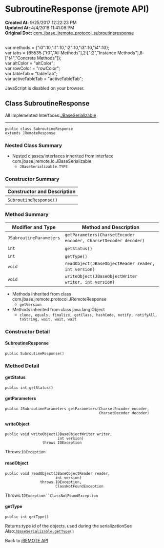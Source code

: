 # SubroutineResponse (jremote API)

**Created At:** 9/25/2017 12:22:23 PM  
**Updated At:** 4/4/2018 11:41:06 PM  
**Original Doc:** [com_jbase_jremote_protocol_subroutineresponse](https://docs.jbase.com/39270-protocol/com_jbase_jremote_protocol_subroutineresponse)  

<!--<br>    try {<br>        if (location.href.indexOf('is-external=true') == -1) {<br>            parent.document.title="SubroutineResponse (jremote   API)";<br>        }<br>    }<br>    catch(err) {<br>    }<br>//--><br>var methods = {"i0":10,"i1":10,"i2":10,"i3":10,"i4":10};<br>var tabs = {65535:["t0","All Methods"],2:["t2","Instance Methods"],8:["t4","Concrete Methods"]};<br>var altColor = "altColor";<br>var rowColor = "rowColor";<br>var tableTab = "tableTab";<br>var activeTableTab = "activeTableTab";
JavaScript is disabled on your browser.



## Class SubroutineResponse

All Implemented Interfaces:[JBaseSerializable](/39250-io/com_jbase_jremote_io_jbaseserializable "interface in com.jbase.jremote.io")
* * *


```
public class SubroutineResponse
extends JRemoteResponse
```

### Nested Class Summary

- Nested classes/interfaces inherited from interface com.jbase.jremote.io.JBaseSerializable
    - `JBaseSerializable.TYPE`






### Constructor Summary


| Constructor and Description<br> |
| --- |
| `SubroutineResponse()` <br> |






### Method Summary


| Modifier and Type<br> | Method and Description<br> |
| --- | --- |
| `JSubroutineParameters`<br> | `getParameters(CharsetEncoder encoder, CharsetDecoder decoder)` <br> |
| `int`<br> | `getStatus()` <br> |
| `int`<br> | `getType()` <br> |
| `void`<br> | `readObject(JBaseObjectReader reader, int version)` <br> |
| `void`<br> | `writeObject(JBaseObjectWriter writer, int version)` <br> |


- Methods inherited from class com.jbase.jremote.protocol.JRemoteResponse
    - `getVersion`
- Methods inherited from class java.lang.Object
    - `clone, equals, finalize, getClass, hashCode, notify, notifyAll, toString, wait, wait, wait`

### Constructor Detail

#### SubroutineResponse

```
public SubroutineResponse()
```



### 


### Method Detail

#### getStatus

```
public int getStatus()
```

#### getParameters

```
public JSubroutineParameters getParameters(CharsetEncoder encoder,
                                           CharsetDecoder decoder)
```

#### writeObject

```
public void writeObject(JBaseObjectWriter writer,
                        int version)
                 throws IOException
```
Throws:`IOException`
#### readObject

```
public void readObject(JBaseObjectReader reader,
                       int version)
                throws IOException,
                       ClassNotFoundException
```
Throws:`IOException``ClassNotFoundException`
#### getType

```
public int getType()
```
Returns:type id of the objects, used during the serializationSee Also:[`JBaseSerializable.getType()`](/39250-io/com_jbase_jremote_io_jbaseserializable#getType--)

Back to [jREMOTE API](com_jbase_jremote_package-summary)


